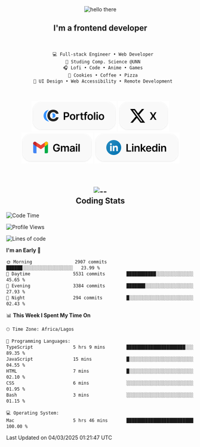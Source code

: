 <div align="center">
  
  <img src="https://readme-typing-svg.demolab.com?font=Fira+Code&weight=600&size=24&duration=4000&pause=300&color=3291FF&center=true&vCenter=true&random=false&width=300&height=24&lines=Hey+There;Hola;Namaste;Aloha;Bonjour;Konnichiwa" alt="hello there" height="36" width="300" />
  <h2>I'm a frontend developer</h2>
  
</div>

<br/>

<div align="center">
  
  ```
    💻 Full-stack Engineer • Web Developer
    💼 Studing Comp. Science @UNN
    🎧 Lofi • Code • Anime • Games
    🍪 Cookies • Coffee • Pizza
    📖 UI Design • Web Accessibility • Remote Development
  ```

</div>

<br/>

<div align="center">

  [![portfolio](./assets/badge-portfolio.svg)](https://okoyecharles.com)
  [![X](./assets/badge-x.svg)](https://x.com/okoyecharlesk)
  [![mail](./assets/badge-mail.svg)](mailto:okoyecharles509@gmail.com)
  [![linkedin](./assets/badge-linkedin.svg)](https://linkedin.com/in/okoyecharles)
  
</div>

<br/>



<div align="center">

  <h2>
    <img src="https://media.giphy.com/media/UVG0BN8TOMKkPOJS6e/giphy.gif?cid=790b7611dhvp8dydhh4r22mjr73owy4d5zzlo7s5zyk60w8s&ep=v1_stickers_search&rid=giphy.gif&ct=s" alt="--" height="50" width="50" />
    <br/>
    Coding Stats
  </h2>
  
</div>

<!--START_SECTION:waka-->
![Code Time](http://img.shields.io/badge/Code%20Time-598%20hrs%2018%20mins-blue)

![Profile Views](http://img.shields.io/badge/Profile%20Views-3-blue)

![Lines of code](https://img.shields.io/badge/From%20Hello%20World%20I%27ve%20Written-8.6%20million%20lines%20of%20code-blue)

**I'm an Early 🐤** 

```text
🌞 Morning                2907 commits        ██████░░░░░░░░░░░░░░░░░░░   23.99 % 
🌆 Daytime                5531 commits        ███████████░░░░░░░░░░░░░░   45.65 % 
🌃 Evening                3384 commits        ███████░░░░░░░░░░░░░░░░░░   27.93 % 
🌙 Night                  294 commits         █░░░░░░░░░░░░░░░░░░░░░░░░   02.43 % 
```


📊 **This Week I Spent My Time On** 

```text
🕑︎ Time Zone: Africa/Lagos

💬 Programming Languages: 
TypeScript               5 hrs 9 mins        ██████████████████████░░░   89.35 % 
JavaScript               15 mins             █░░░░░░░░░░░░░░░░░░░░░░░░   04.55 % 
HTML                     7 mins              █░░░░░░░░░░░░░░░░░░░░░░░░   02.10 % 
CSS                      6 mins              ░░░░░░░░░░░░░░░░░░░░░░░░░   01.95 % 
Bash                     3 mins              ░░░░░░░░░░░░░░░░░░░░░░░░░   01.15 % 

💻 Operating System: 
Mac                      5 hrs 46 mins       █████████████████████████   100.00 % 
```


 Last Updated on 04/03/2025 01:21:47 UTC
<!--END_SECTION:waka-->
